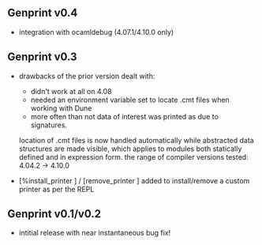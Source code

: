 Genprint v0.4
----------------

- integration with ocamldebug (4.07.1/4.10.0 only)

Genprint v0.3
----------------

- drawbacks of the prior version dealt with:
  * didn't work at all on 4.08
  * needed an environment variable set to locate .cmt files when working with Dune
  * more often than not data of interest was printed as <abstr> due to signatures.

  location of .cmt files is now handled automatically while abstracted data structures are made 
  visible, which applies to modules both statically defined and in expression form.
  the range of compiler versions tested: 4.04.2 -> 4.10.0

- [%install_printer <name>] / [remove_printer <name>] added to install/remove a
  custom printer as per the REPL

Genprint v0.1/v0.2
----------------------

- intitial release with near instantaneous bug fix!
